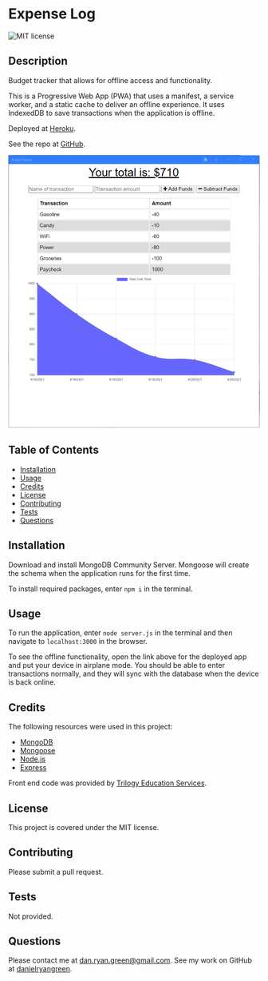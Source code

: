 # Expense Log
  ![MIT license](https://img.shields.io/badge/license-MIT-green)
  ## Description
  Budget tracker that allows for offline access and functionality.

  This is a Progressive Web App (PWA) that uses a manifest, a service worker, and a static cache to deliver an offline experience. It uses IndexedDB to save transactions when the application is offline.

  Deployed at [Heroku](https://immense-dusk-50390.herokuapp.com/).

  See the repo at [GitHub](https://github.com/danielryangreen/expense-log).

  ![sample webpage](assets/ExpenseLog.png)
  ## Table of Contents
  * [Installation](#installation)
  * [Usage](#usage)
  * [Credits](#credits)
  * [License](#license)
  * [Contributing](#contributing)
  * [Tests](#tests)
  * [Questions](#questions)
  ## Installation
  Download and install MongoDB Community Server. Mongoose will create the schema when the application runs for the first time.
  
  To install required packages, enter `npm i` in the terminal.
  ## Usage
  To run the application, enter `node server.js` in the terminal and then navigate to `localhost:3000` in the browser.

  To see the offline functionality, open the link above for the deployed app and put your device in airplane mode. You should be able to enter transactions normally, and they will sync with the database when the device is back online.
  ## Credits
  The following resources were used in this project:

  - [MongoDB](https://www.mongodb.com/2)
  - [Mongoose](https://mongoosejs.com/)
  - [Node.js](https://nodejs.org/en/)
  - [Express](https://expressjs.com/)

  Front end code was provided by [Trilogy Education Services](https://trilogyed.com/).
  ## License
  This project is covered under the MIT license.
  ## Contributing
  Please submit a pull request.
  ## Tests
  Not provided.
  ## Questions
  Please contact me at dan.ryan.green@gmail.com. See my work on GitHub at [danielryangreen](https://github.com/danielryangreen/).